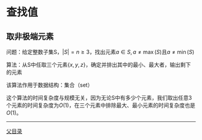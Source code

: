 # 查找值

## 取非极端元素
问题：给定整数子集S，$`|S| = n \geq 3`$，找出元素$`a\in S, a\neq \max(S)`$且$`a \neq \min(S)`$ 

算法：从S中任取三个元素$`\{x, y, z\}`$，确定并排出其中的最小、最大者，输出剩下的元素

该算法作用于数据结构：集合（set）

这个算法的时间复杂度与规模无关，因为无论S中有多少个元素，我们取出任意3个元素的时间复杂度为$`O(1)`$，在三个元素中排除最大、最小元素的时间复杂度也是$`O(1)`$。

---

[父目录](../ReadME.md)